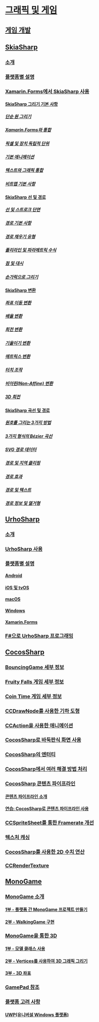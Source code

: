 # [그래픽 및 게임](index.yml)
## [게임 개발](game-development/index.md)
## [SkiaSharp](skiasharp/index.md)
### [소개](skiasharp/introduction.md)
### [플랫폼별 설명](skiasharp/platform.md)



### [Xamarin.Forms에서 SkiaSharp 사용](~/xamarin-forms/user-interface/graphics/skiasharp/index.md)
#### [SkiaSharp 그리기 기본 사항](~/xamarin-forms/user-interface/graphics/skiasharp/basics/index.md)
##### [단순 원 그리기](~/xamarin-forms/user-interface/graphics/skiasharp/basics/circle.md)
##### [Xamarin.Forms와 통합](~/xamarin-forms/user-interface/graphics/skiasharp/basics/integration.md)
##### [픽셀 및 장치 독립적 단위](~/xamarin-forms/user-interface/graphics/skiasharp/basics/pixels.md)
##### [기본 애니메이션](~/xamarin-forms/user-interface/graphics/skiasharp/basics/animation.md)
##### [텍스트와 그래픽 통합](~/xamarin-forms/user-interface/graphics/skiasharp/basics/text.md)
##### [비트맵 기본 사항](~/xamarin-forms/user-interface/graphics/skiasharp/basics/bitmaps.md)
#### [SkiaSharp 선 및 경로](~/xamarin-forms/user-interface/graphics/skiasharp/paths/index.md)
##### [선 및 스트로크 단면](~/xamarin-forms/user-interface/graphics/skiasharp/paths/lines.md)
##### [경로 기본 사항](~/xamarin-forms/user-interface/graphics/skiasharp/paths/paths.md)
##### [경로 채우기 유형](~/xamarin-forms/user-interface/graphics/skiasharp/paths/fill-types.md)
##### [폴리라인 및 파라메트릭 수식](~/xamarin-forms/user-interface/graphics/skiasharp/paths/polylines.md)
##### [점 및 대시](~/xamarin-forms/user-interface/graphics/skiasharp/paths/dots.md)
##### [손가락으로 그리기](~/xamarin-forms/user-interface/graphics/skiasharp/paths/finger-paint.md)
#### [SkiaSharp 변환](~/xamarin-forms/user-interface/graphics/skiasharp/transforms/index.md)
##### [좌표 이동 변환](~/xamarin-forms/user-interface/graphics/skiasharp/transforms/translate.md)
##### [배율 변환](~/xamarin-forms/user-interface/graphics/skiasharp/transforms/scale.md)
##### [회전 변환](~/xamarin-forms/user-interface/graphics/skiasharp/transforms/rotate.md)
##### [기울이기 변환](~/xamarin-forms/user-interface/graphics/skiasharp/transforms/skew.md)
##### [매트릭스 변환](~/xamarin-forms/user-interface/graphics/skiasharp/transforms/matrix.md)
##### [터치 조작](~/xamarin-forms/user-interface/graphics/skiasharp/transforms/touch.md)
##### [비아핀(Non-Affine) 변환](~/xamarin-forms/user-interface/graphics/skiasharp/transforms/non-affine.md)
##### [3D 회전](~/xamarin-forms/user-interface/graphics/skiasharp/transforms/3d-rotation.md)
#### [SkiaSharp 곡선 및 경로](~/xamarin-forms/user-interface/graphics/skiasharp/curves/index.md)
##### [원호를 그리는 3가지 방법](~/xamarin-forms/user-interface/graphics/skiasharp/curves/arcs.md)
##### [3가지 형식의 Bézier 곡선](~/xamarin-forms/user-interface/graphics/skiasharp/curves/beziers.md)
##### [SVG 경로 데이터](~/xamarin-forms/user-interface/graphics/skiasharp/curves/path-data.md)
##### [경로 및 지역 클리핑](~/xamarin-forms/user-interface/graphics/skiasharp/curves/clipping.md)
##### [경로 효과](~/xamarin-forms/user-interface/graphics/skiasharp/curves/effects.md)
##### [경로 및 텍스트](~/xamarin-forms/user-interface/graphics/skiasharp/curves/text-paths.md)
##### [경로 정보 및 열거형](~/xamarin-forms/user-interface/graphics/skiasharp/curves/information.md)


## [UrhoSharp](urhosharp/index.md)
### [소개](urhosharp/introduction.md)
### [UrhoSharp 사용](urhosharp/using.md)
### [플랫폼별 설명](urhosharp/platform/index.md)
#### [Android](urhosharp/platform/android.md)
#### [iOS 및 tvOS](urhosharp/platform/ios.md)
#### [macOS](urhosharp/platform/mac.md)
#### [Windows](urhosharp/platform/windows.md)
#### [Xamarin.Forms](urhosharp/platform/xamarin-forms.md)
### [F#으로 UrhoSharp 프로그래밍](urhosharp/fsharp.md)
## [CocosSharp](cocossharp/index.md)
### [BouncingGame 세부 정보](cocossharp/bouncing-game.md)
### [Fruity Falls 게임 세부 정보](cocossharp/fruity-falls.md)
### [Coin Time 게임 세부 정보](cocossharp/cointime.md)
### [CCDrawNode를 사용한 기하 도형](cocossharp/ccdrawnode.md)
### [CCAction을 사용한 애니메이션](cocossharp/ccaction.md)
### [CocosSharp로 바둑판식 화면 사용](cocossharp/tiled.md)
### [CocosSharp의 엔터티](cocossharp/entities.md)
### [CocosSharp에서 여러 해결 방법 처리](cocossharp/resolutions.md)
### [CocosSharp 콘텐츠 파이프라인](cocossharp/content-pipeline/index.md)
#### [콘텐츠 파이프라인 소개](cocossharp/content-pipeline/introduction.md)
#### [연습: CocosSharp로 콘텐츠 파이프라인 사용](cocossharp/content-pipeline/walkthrough.md)
### [CCSpriteSheet를 통한 Framerate 개선](cocossharp/ccspritesheet.md)
### [텍스처 캐싱](cocossharp/texture-cache.md)
### [CocosSharp를 사용한 2D 수치 연산](cocossharp/math.md)
### [CCRenderTexture](cocossharp/ccrendertexture.md)
## [MonoGame](monogame/index.md)
### [MonoGame 소개](monogame/introduction/index.md)
#### [1부 - 플랫폼 간 MonoGame 프로젝트 만들기](monogame/introduction/part1.md)
#### [2부 - WalkingGame 구현](monogame/introduction/part2.md)
### [MonoGame을 통한 3D](monogame/3d/index.md)
#### [1부 - 모델 클래스 사용](monogame/3d/part1.md)
#### [2부 - Vertices를 사용하여 3D 그래픽 그리기](monogame/3d/part2.md)
#### [3부 - 3D 좌표](monogame/3d/part3.md)
### [GamePad 참조](monogame/input.md)
### [플랫폼 고려 사항](monogame/platforms/index.md)
#### [UWP(유니버설 Windows 플랫폼)](monogame/platforms/uwp.md)
